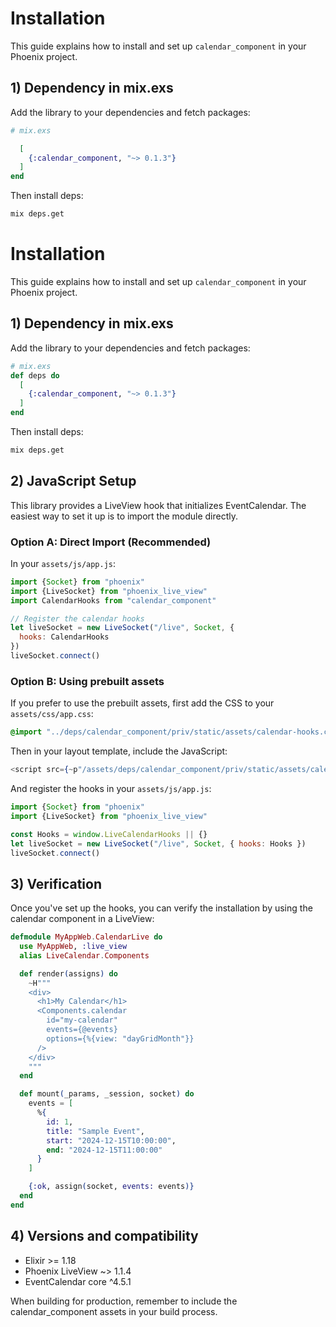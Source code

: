 # Installation

This guide explains how to install and set up `calendar_component` in your Phoenix project.

## 1) Dependency in mix.exs

Add the library to your dependencies and fetch packages:

```elixir
# mix.exs

  [
    {:calendar_component, "~> 0.1.3"}
  ]
end
```

Then install deps:

```bash
mix deps.get
```

# Installation

This guide explains how to install and set up `calendar_component` in your Phoenix project.

## 1) Dependency in mix.exs

Add the library to your dependencies and fetch packages:

```elixir
# mix.exs
def deps do
  [
    {:calendar_component, "~> 0.1.3"}
  ]
end
```

Then install deps:

```bash
mix deps.get
```

## 2) JavaScript Setup

This library provides a LiveView hook that initializes EventCalendar. The easiest way to set it up is to import the module directly.

### Option A: Direct Import (Recommended)

In your `assets/js/app.js`:

```javascript
import {Socket} from "phoenix"
import {LiveSocket} from "phoenix_live_view"
import CalendarHooks from "calendar_component"

// Register the calendar hooks
let liveSocket = new LiveSocket("/live", Socket, {
  hooks: CalendarHooks
})
liveSocket.connect()
```

### Option B: Using prebuilt assets

If you prefer to use the prebuilt assets, first add the CSS to your `assets/css/app.css`:

```css
@import "../deps/calendar_component/priv/static/assets/calendar-hooks.css";
```

Then in your layout template, include the JavaScript:

```heex
<script src={~p"/assets/deps/calendar_component/priv/static/assets/calendar-hooks.js"} defer></script>
```

And register the hooks in your `assets/js/app.js`:

```javascript
import {Socket} from "phoenix"
import {LiveSocket} from "phoenix_live_view"

const Hooks = window.LiveCalendarHooks || {}
let liveSocket = new LiveSocket("/live", Socket, { hooks: Hooks })
liveSocket.connect()
```

## 3) Verification

Once you've set up the hooks, you can verify the installation by using the calendar component in a LiveView:

```elixir
defmodule MyAppWeb.CalendarLive do
  use MyAppWeb, :live_view
  alias LiveCalendar.Components

  def render(assigns) do
    ~H"""
    <div>
      <h1>My Calendar</h1>
      <Components.calendar
        id="my-calendar"
        events={@events}
        options={%{view: "dayGridMonth"}}
      />
    </div>
    """
  end

  def mount(_params, _session, socket) do
    events = [
      %{
        id: 1,
        title: "Sample Event",
        start: "2024-12-15T10:00:00",
        end: "2024-12-15T11:00:00"
      }
    ]

    {:ok, assign(socket, events: events)}
  end
end
```

## 4) Versions and compatibility

- Elixir >= 1.18
- Phoenix LiveView ~> 1.1.4
- EventCalendar core ^4.5.1

When building for production, remember to include the calendar_component assets in your build process.
